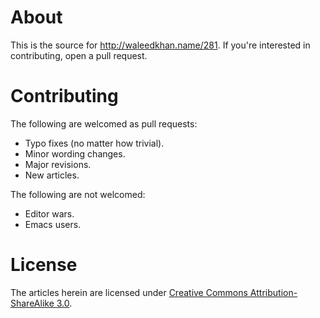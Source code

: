 # About

This is the source for http://waleedkhan.name/281. If you're interested in
contributing, open a pull request.

# Contributing

The following are welcomed as pull requests:

  * Typo fixes (no matter how trivial).
  * Minor wording changes.
  * Major revisions.
  * New articles.

The following are not welcomed:

  * Editor wars.
  * Emacs users.

# License

The articles herein are licensed under [Creative Commons Attribution-ShareAlike
3.0][ccsa3].

  [ccsa3]: https://creativecommons.org/licenses/by-sa/3.s/us/
